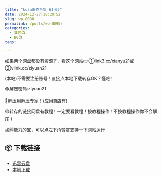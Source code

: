 ```yaml
---
title: "kuzu旧作合集 61-65"
date: 2024-12-27T18:29:52
slug: wp-8090
permalink: /posts/wp-8090/
categories:
  - 其它📺
  - BG📺
tags:

---
```


如果两个网盘都没有资源了，看这个网站👉①link3.cc/xianyu21或②vlink.cc/ziyuan21

(本站)不需要注册账号！直接点本地下载转存OK？懂吧！

🟢解压密码:ziyuan21

🔵解压用解压专家！(应用商店有)

🟡转存的链接网盘有教程！一定要看教程！按教程操作！不按教程操作你不会解压！

💰🈶能力的宝，可以点左下角赞赏支持一下网站运行

## 📦 下载链接
- [迅雷云盘](https://blziyuan21.com/pay-download/8090?key=2b28a6b5fa&down_id=0)
- [本地下载](https://blziyuan21.com/pay-download/8090?key=2b28a6b5fa&down_id=1)

